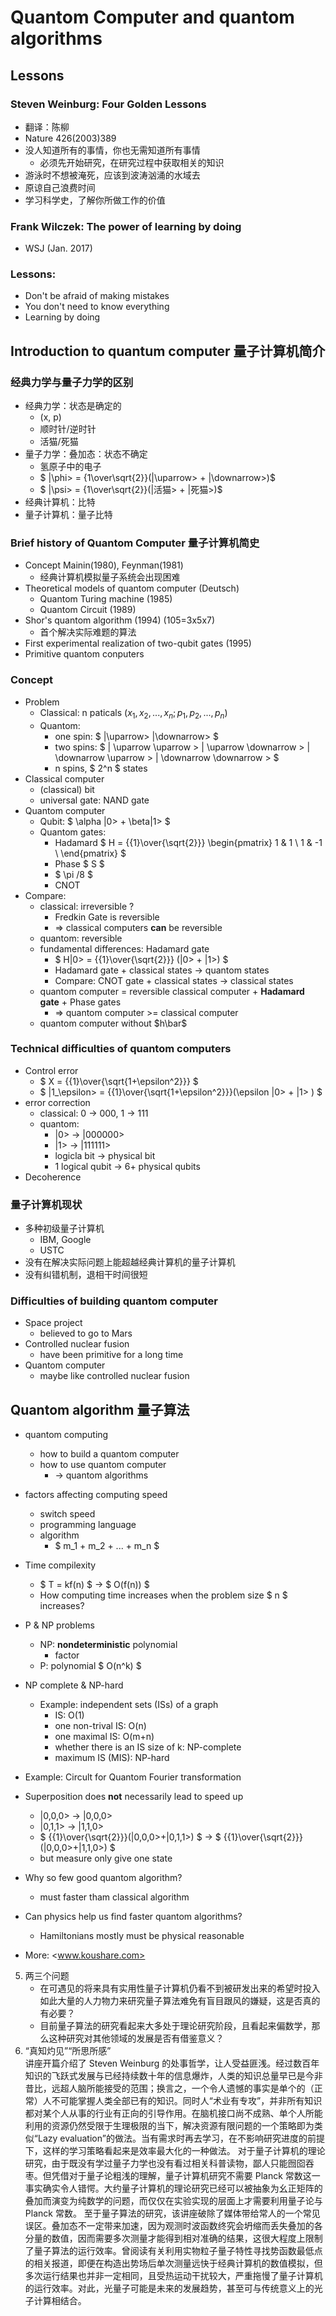 # Quantom Computer and quantom algorithms
## Lessons
### Steven Weinburg: Four Golden Lessons
* 翻译：陈柳
* Nature 426(2003)389
* 没人知道所有的事情，你也无需知道所有事情
  * 必须先开始研究，在研究过程中获取相关的知识
* 游泳时不想被淹死，应该到波涛汹涌的水域去
* 原谅自己浪费时间
* 学习科学史，了解你所做工作的价值

### Frank Wilczek: The power of learning by doing 
* WSJ (Jan. 2017)

### Lessons:
* Don't be afraid of making mistakes
* You don't need to know everything
* Learning by doing

## Introduction to quantum computer 量子计算机简介
### 经典力学与量子力学的区别
* 经典力学：状态是确定的
  * (x, p)
  * 顺时针/逆时针
  * 活猫/死猫
* 量子力学：叠加态：状态不确定
  * 氢原子中的电子
  * $ |\phi> = {1\over\sqrt{2}}(|\uparrow> + |\downarrow>)$
  * $ |\psi> = {1\over\sqrt{2}}(|活猫> + |死猫>)$
* 经典计算机：比特
* 量子计算机：量子比特

### Brief history of Quantom Computer 量子计算机简史
* Concept Mainin(1980), Feynman(1981)
  * 经典计算机模拟量子系统会出现困难
* Theoretical models of quantom computer (Deutsch)
  * Quantom Turing machine (1985)
  * Quantom Circuit (1989)
* Shor's quantom algorithm (1994)  (105=3x5x7)
  * 首个解决实际难题的算法
* First experimental realization of two-qubit gates (1995)
* Primitive quantom conputers
### Concept
* Problem
  * Classical: n paticals $(x_1, x_2, ... ,x_n; p_1, p_2, ... , p_n)$
  * Quantom: 
    * one spin: $ |\uparrow> |\downarrow> $
    * two spins: $ | \uparrow \uparrow >   | \uparrow \downarrow >   | \downarrow \uparrow >   | \downarrow \downarrow > $
    * n spins, $ 2^n $ states
* Classical computer
  * (classical) bit
  * universal gate: NAND gate
* Quantom computer
  * Qubit: $ \alpha |0> + \beta|1> $
  * Quantom gates:
    * Hadamard $ H = {{1}\over{\sqrt{2}}} \begin{pmatrix}  1 & 1 \\  1 & -1 \\  \end{pmatrix} $
    * Phase $ S $
    * $ \pi /8 $
    * CNOT
* Compare:
  * classical: irreversible ?
    * Fredkin Gate is reversible
    * => classical computers **can** be reversible
  * quantom: reversible
  * fundamental differences: Hadamard gate
    * $ H|0> = {{1}\over{\sqrt{2}}} (|0> + |1>) $
    * Hadamard gate + classical states -> quantom states
    * Compare: CNOT gate + classical states -> classical states
  * quantom computer = reversible classical computer + **Hadamard gate** + Phase gates
    * => quantom computer >= classical computer
  * quantom computer without $h\bar$

### Technical difficulties of quantom computers
* Control error
  * $ X = {{1}\over{\sqrt{1+\epsilon^2}}} $
  * $ |1_\epsilon> = {{1}\over{\sqrt{1+\epsilon^2}}}(\epsilon |0> + |1> ) $
* error correction
  * classical: 0 -> 000, 1 -> 111
  * quantom:
    * |0> -> |000000>
    * |1> -> |111111>
    * logicla bit -> physical bit
    * 1 logical qubit -> 6+ physical qubits
* Decoherence
### 量子计算机现状
* 多种初级量子计算机
  * IBM, Google
  * USTC
* 没有在解决实际问题上能超越经典计算机的量子计算机
* 没有纠错机制，退相干时间很短
### Difficulties of building quantom computer
* Space project
  * believed to go to Mars
* Controlled nuclear fusion
  * have been primitive for a long time
* Quantom computer
  * maybe like controlled nuclear fusion

## Quantom algorithm 量子算法
* quantom computing
  * how to build a quantom computer
  * how to use quantom computer
    * -> quantom algorithms
* factors affecting computing speed
  * switch speed
  * programming language
  * algorithm
    * $ m_1 + m_2 + ... + m_n $
* Time compilexity
  * $ T = kf(n) $ -> $ O(f(n)) $
  * How computing time increases when the problem size $ n $ increases?
* P & NP problems
  * NP: **nondeterministic** polynomial
    * factor
  * P: polynomial $ O(n^k) $
* NP complete & NP-hard
  * Example: independent sets (ISs) of a graph
    * IS: O(1)
    * one non-trival IS: O(n)
    * one maximal IS: O(m+n)
    * whether there is an IS size of k: NP-complete
    * maximum IS (MIS): NP-hard
* Example: Circult for Quantom Fourier transformation
* Superposition does **not** necessarily lead to speed up
  * |0,0,0> -> |0,0,0>
  * |0,1,1> -> |1,1,0>
  * $ {{1}\over{\sqrt{2}}}(|0,0,0>+|0,1,1>) $ -> $ {{1}\over{\sqrt{2}}}(|0,0,0>+|1,1,0>) $
  * but measure only give one state
* Why so few good quantom algorithm?
  * must faster tham classical algorithm
* Can physics help us find faster quantom algorithms?
  * Hamiltonians mostly must be physical reasonable


* More: <www.koushare.com>


5. 两三个问题  
    * 在可遇见的将来具有实用性量子计算机仍看不到被研发出来的希望时投入如此大量的人力物力来研究量子算法难免有盲目跟风的嫌疑，这是否真的有必要？
    * 目前量子算法的研究看起来大多处于理论研究阶段，且看起来偏数学，那么这种研究对其他领域的发展是否有借鉴意义？
6. “真知灼见”“所思所感”  
  讲座开篇介绍了 Steven Weinburg 的处事哲学，让人受益匪浅。经过数百年知识的飞跃式发展与已经持续数十年的信息爆炸，人类的知识总量早已是今非昔比，远超人脑所能接受的范围；换言之，一个令人遗憾的事实是单个的（正常）人不可能掌握人类全部已有的知识。同时人“术业有专攻”，并非所有知识都对某个人从事的行业有正向的引导作用。在脑机接口尚不成熟、单个人所能利用的资源仍然受限于生理极限的当下，解决资源有限问题的一个策略即为类似“Lazy evaluation”的做法。当有需求时再去学习，在不影响研究进度的前提下，这样的学习策略看起来是效率最大化的一种做法。
  对于量子计算机的理论研究，由于既没有学过量子力学也没有看过相关科普读物，鄙人只能囫囵吞枣。但凭借对于量子论粗浅的理解，量子计算机研究不需要 Planck 常数这一事实确实令人错愕。大约量子计算机的理论研究已经可以被抽象为幺正矩阵的叠加而演变为纯数学的问题，而仅仅在实验实现的层面上才需要利用量子论与 Planck 常数。
  至于量子算法的研究，该讲座破除了媒体带给常人的一个常见误区。叠加态不一定带来加速，因为观测时波函数终究会坍缩而丢失叠加的各分量的数值，因而需要多次测量才能得到相对准确的结果，这很大程度上限制了量子算法的运行效率。曾阅读有关利用实物粒子量子特性寻找势函数最低点的相关报道，即便在构造出势场后单次测量远快于经典计算机的数值模拟，但多次运行结果也并非一定相同，且受热运动干扰较大，严重拖慢了量子计算机的运行效率。对此，光量子可能是未来的发展趋势，甚至可与传统意义上的光子计算相结合。
